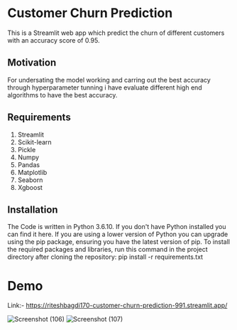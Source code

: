 # Customer Churn Prediction
This is a Streamlit web app which predict the churn of different customers with an accuracy score of 0.95.

## Motivation

For undersating the model working and carring out the best accuracy through hyperparameter tunning i have evaluate different high end algorithms to have the best accuracy.

## Requirements

1. Streamlit
2. Scikit-learn
3. Pickle
4. Numpy
5. Pandas
6. Matplotlib
7. Seaborn
8. Xgboost

## Installation

The Code is written in Python 3.6.10. If you don't have Python installed you can find it here. If you are using a lower version of Python you can upgrade using the pip package, ensuring you have the latest version of pip. To install the required packages and libraries, run this command in the project directory after cloning the repository:
pip install -r requirements.txt

# Demo

Link:- https://riteshbagdi170-customer-churn-prediction-991.streamlit.app/

![Screenshot (106)](https://user-images.githubusercontent.com/40036155/210071126-6cf73091-9a29-4474-badd-5b24d1bc30e3.png)
![Screenshot (107)](https://user-images.githubusercontent.com/40036155/210071124-057a7b05-55c9-4807-b863-93a284d2b784.png)





